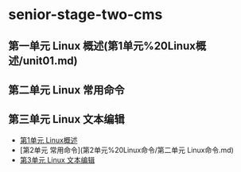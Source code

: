 # senior-stage-two-cms
## 第一单元 Linux 概述(第1单元%20Linux概述/unit01.md)
## 第二单元 Linux 常用命令
## 第三单元 Linux 文本编辑




 * [第1单元 Linux概述](第1单元%20Linux概述/unit01.md)
 * [第2单元 常用命令](第2单元%20Linux命令/第二单元 Linux命令.md)
 * [第3单元 Linux 文本编辑](第3单元%20Linux文本编辑/unit03.md)